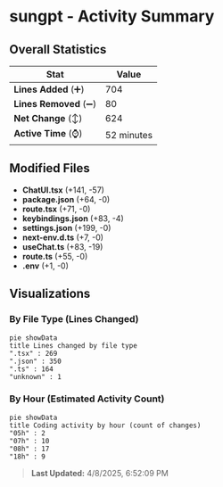 # sungpt - Activity Summary 

## Overall Statistics

| Stat                   | Value                                                             |
| ---------------------- | ----------------------------------------------------------------- |
| **Lines Added** (➕)   | 704                                          |
| **Lines Removed** (➖) | 80                                        |
| **Net Change** (↕)    | 624                |
| **Active Time** (⌚)   | 52 minutes |


## Modified Files
- **ChatUI.tsx** (+141, -57)
- **package.json** (+64, -0)
- **route.tsx** (+71, -0)
- **keybindings.json** (+83, -4)
- **settings.json** (+199, -0)
- **next-env.d.ts** (+7, -0)
- **useChat.ts** (+83, -19)
- **route.ts** (+55, -0)
- **.env** (+1, -0)

## Visualizations

### By File Type (Lines Changed)

```mermaid
pie showData
title Lines changed by file type
".tsx" : 269
".json" : 350
".ts" : 164
"unknown" : 1
```

### By Hour (Estimated Activity Count)

```mermaid
pie showData
title Coding activity by hour (count of changes)
"05h" : 2
"07h" : 10
"08h" : 17
"18h" : 9
```


> **Last Updated:** 4/8/2025, 6:52:09 PM